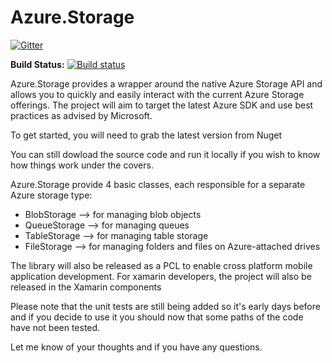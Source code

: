 Azure.Storage
=============

[![Gitter](https://badges.gitter.im/Join%20Chat.svg)](https://gitter.im/cmatskas/Azure.Storage?utm_source=badge&utm_medium=badge&utm_campaign=pr-badge&utm_content=badge)

**Build Status:** [![Build status](https://ci.appveyor.com/api/projects/status/6i7g6igga5ee8o3l)](https://ci.appveyor.com/project/cmatskas/azure)

Azure.Storage provides a wrapper around the native Azure Storage API and allows you to quickly and easily interact with the 
current Azure Storage offerings. The project will aim to target the latest Azure SDK and use best practices as advised by 
Microsoft.

To get started, you will need to grab the latest version from Nuget

You can still dowload the source code and run it locally if you wish to know how things work under the covers.

Azure.Storage provide 4 basic classes, each responsible for a separate Azure storage type:

- BlobStorage --> for managing blob objects
- QueueStorage --> for managing queues
- TableStorage --> for managing table storage
- FileStorage --> for managing folders and files on Azure-attached drives

The library will also be released as a PCL to enable cross platform mobile application development. For xamarin developers, the
project will also be released in the Xamarin components 

Please note that the unit tests are still being added so it's early days before and if you decide to use it you should now that some
paths of the code have not been tested. 

Let me know of your thoughts and if you have any questions.
